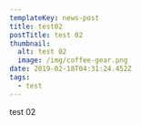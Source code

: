 ```yaml
---
templateKey: news-post
title: test02
postTitle: test 02
thumbnail:
  alt: test 02
  image: /img/coffee-gear.png
date: 2019-02-18T04:31:24.452Z
tags:
  - test
---
```

test 02
